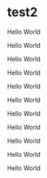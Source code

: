# test2

Hello World

Hello World

Hello World
Hello World
Hello World
Hello World
Hello World
Hello World
Hello World
Hello World
Hello World

